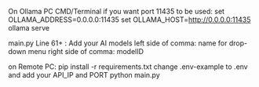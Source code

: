 On Ollama PC CMD/Terminal if you want port 11435 to be used:
set OLLAMA_ADDRESS=0.0.0.0:11435
set OLLAMA_HOST=http://0.0.0.0:11435
ollama serve

main.py
Line 61+ :
Add your AI models
left side of comma: name for drop-down menu
right side of comma: modelID

on Remote PC:
pip install -r requirements.txt
change .env-example to .env and add your API_IP and PORT
python main.py
